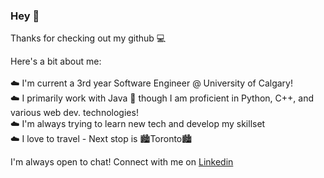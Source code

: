 ### Hey 👋

Thanks for checking out my github 💻

Here's a bit about me:<br><br>
☁️  I'm current a 3rd year Software Engineer @ University of Calgary!<br>
☁️  I primarily work with Java 👾 though I am proficient in Python, C++, and various web dev. technologies!<br>
☁️  I'm always trying to learn new tech and develop my skillset<br>
☁️  I love to travel - Next stop is 🏙Toronto🏙<br>

I'm always open to chat! Connect with me on [Linkedin][1]

[1]: www.linkedin.com/in/armin-sandhu
